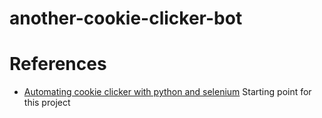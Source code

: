 # another-cookie-clicker-bot

# References
- [Automating cookie clicker with python and selenium](https://aash231.medium.com/automating-cookie-clicker-with-python-and-selenium-98093372b6f8) Starting point for this project
